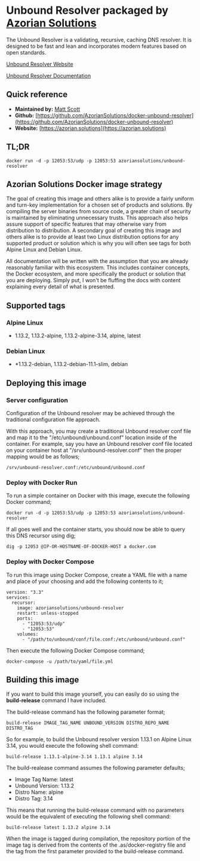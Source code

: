 # Unbound Resolver packaged by [Azorian Solutions](https://azorian.solutions)

The Unbound Resolver is a validating, recursive, caching DNS resolver. It is designed to be fast and lean and incorporates modern features based on open standards.

[Unbound Resolver Website](https://www.nlnetlabs.nl/projects/unbound/)

[Unbound Resolver Documentation](https://www.nlnetlabs.nl/documentation/unbound/)

## Quick reference

- **Maintained by:** [Matt Scott](https://github.com/AzorianSolutions)
- **Github:** [https://github.com/AzorianSolutions/docker-unbound-resolver](https://github.com/AzorianSolutions/docker-unbound-resolver)
- **Website:** [https://azorian.solutions](https://azorian.solutions)

## TL;DR

    docker run -d -p 12053:53/udp -p 12053:53 azoriansolutions/unbound-resolver

## Azorian Solutions Docker image strategy

The goal of creating this image and others alike is to provide a fairly uniform and turn-key implementation for a chosen set of products and solutions. By compiling the server binaries from source code, a greater chain of security is maintained by eliminating unnecessary trusts. This approach also helps assure support of specific features that may otherwise vary from distribution to distribution. A secondary goal of creating this image and others alike is to provide at least two Linux distribution options for any supported product or solution which is why you will often see tags for both Alpine Linux and Debian Linux.

All documentation will be written with the assumption that you are already reasonably familiar with this ecosystem. This includes container concepts, the Docker ecosystem, and more specifically the product or solution that you are deploying. Simply put, I won't be fluffing the docs with content explaining every detail of what is presented.

## Supported tags

### Alpine Linux

- 1.13.2, 1.13.2-alpine, 1.13.2-alpine-3.14, alpine, latest

### Debian Linux

- *1.13.2-debian, 1.13.2-debian-11.1-slim, debian

## Deploying this image

### Server configuration

Configuration of the Unbound resolver may be achieved through the traditional configuration file approach.

With this approach, you may create a traditional Unbound resolver conf file and map it to the "/etc/unbound/unbound.conf" location inside of the container. For example, say you have an Unbound resolver conf file located on your container host at "/srv/unbound-resolver.conf" then the proper mapping would be as follows;

    /srv/unbound-resolver.conf:/etc/unbound/unbound.conf

### Deploy with Docker Run

To run a simple container on Docker with this image, execute the following Docker command;

    docker run -d -p 12053:53/udp -p 12053:53 azoriansolutions/unbound-resolver

If all goes well and the container starts, you should now be able to query this DNS recursor using dig;

    dig -p 12053 @IP-OR-HOSTNAME-OF-DOCKER-HOST a docker.com

### Deploy with Docker Compose

To run this image using Docker Compose, create a YAML file with a name and place of your choosing and add the following contents to it;

    version: "3.3"
    services:
      recursor:
        image: azoriansolutions/unbound-resolver
        restart: unless-stopped
        ports:
          - "12053:53/udp"
          - "12053:53"
        volumes:
          - "/path/to/unbound/conf/file.conf:/etc/unbound/unbound.conf"

Then execute the following Docker Compose command;

    docker-compose -u /path/to/yaml/file.yml

## Building this image

If you want to build this image yourself, you can easily do so using the **build-release** command I have included.

The build-release command has the following parameter format;

    build-release IMAGE_TAG_NAME UNBOUND_VERSION DISTRO_REPO_NAME DISTRO_TAG

So for example, to build the Unbound resolver version 1.13.1 on Alpine Linux 3.14, you would execute the following shell command:

    build-release 1.13.1-alpine-3.14 1.13.1 alpine 3.14

The build-realease command assumes the following parameter defaults;

- Image Tag Name: latest
- Unbound Version: 1.13.2
- Distro Name: alpine
- Distro Tag: 3.14

This means that running the build-release command with no parameters would be the equivalent of executing the following shell command:

    build-release latest 1.13.2 alpine 3.14

When the image is tagged during compilation, the repository portion of the image tag is derived from the contents of the .as/docker-registry file and the tag from the first parameter provided to the build-release command.

